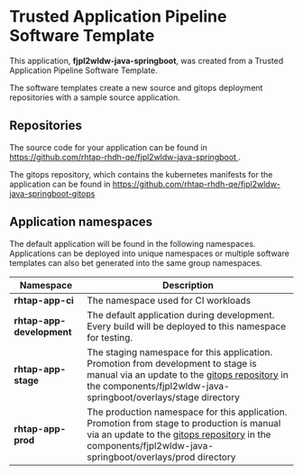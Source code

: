 # Trusted Application Pipeline Software Template

This application, **fjpl2wldw-java-springboot**, was created from a Trusted Application Pipeline Software Template.

The software templates create a new source and gitops deployment repositories with a sample source application. 

## Repositories

The source code for your application can be found in [https://github.com/rhtap-rhdh-qe/fjpl2wldw-java-springboot ](https://github.com/rhtap-rhdh-qe/fjpl2wldw-java-springboot ).
 
The gitops repository, which contains the kubernetes manifests for the application can be found in 
[https://github.com/rhtap-rhdh-qe/fjpl2wldw-java-springboot-gitops ](https://github.com/rhtap-rhdh-qe/fjpl2wldw-java-springboot-gitops ) 

## Application namespaces 

The default application will be found in the following namespaces. Applications can be deployed into unique namespaces or multiple software templates can also bet generated into the same group namespaces.  

|  Namespace   |  Description   |  
| -------- | -------- |
| **rhtap-app-ci** | The namespace used for CI workloads |
| **rhtap-app-development** | The default application during development. Every build will be deployed to this namespace for testing. |
| **rhtap-app-stage** | The staging namespace for this application. Promotion from development to stage is manual via an update to the [gitops repository](https://github.com/rhtap-rhdh-qe/fjpl2wldw-java-springboot-gitops ) in the components/fjpl2wldw-java-springboot/overlays/stage directory |
| **rhtap-app-prod** | The production namespace for this application. Promotion from stage to production is manual via an update to the [gitops repository](https://github.com/rhtap-rhdh-qe/fjpl2wldw-java-springboot-gitops ) in the components/fjpl2wldw-java-springboot/overlays/prod directory |